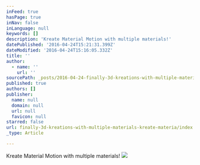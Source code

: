 ```yaml
---
inFeed: true
hasPage: true
inNav: false
inLanguage: null
keywords: []
description: 'Kreate Material Motion with multiple materials!'
datePublished: '2016-04-24T15:21:31.399Z'
dateModified: '2016-04-24T15:16:05.332Z'
title: ''
author:
  - name: ''
    url: ''
sourcePath: _posts/2016-04-24-finally-3d-kreations-with-multiple-materials-kreate-materia.md
published: true
authors: []
publisher:
  name: null
  domain: null
  url: null
  favicon: null
starred: false
url: finally-3d-kreations-with-multiple-materials-kreate-materia/index.html
_type: Article

---
```

Kreate Material Motion with multiple materials!
![](https://s3-us-west-2.amazonaws.com/the-grid-img/p/a77a9bfb0b25959c03b7afcca7b90beee5725d54.jpg)